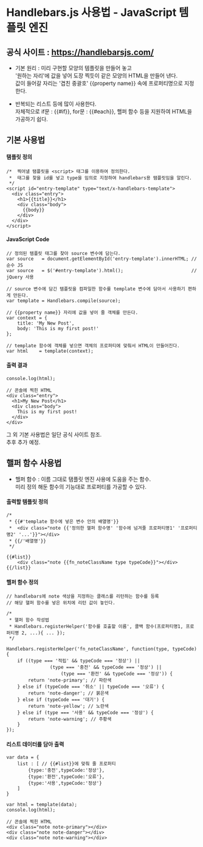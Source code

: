 # Handlebars.js 사용법 - JavaScript 템플릿 엔진

## 공식 사이트 : <https://handlebarsjs.com/>

- 기본 원리 : 미리 구현할 모양의 템플릿을 만들어 놓고  
'원하는 자리'에 값을 넣어 도장 찍듯이 같은 모양의 HTML을 만들어 낸다.  
값이 들어갈 자리는 '겹친 중괄호' {{property name}} 속에 프로퍼티명으로 지정한다.

- 반복되는 리스트 등에 많이 사용한다.  
자체적으로 if문 : {{#if}}, for문 : {{#each}}, 핼퍼 함수 등을 지원하여 HTML을 가공하기 쉽다.

## 기본 사용법

#### 탬플릿 정의
~~~
/*  찍어낼 탬플릿을 <script> 태그를 이용하여 정의한다.
 *  태그를 찾을 id를 넣고 type을 임의로 지정하여 handlebars용 탬플릿임을 알린다.
 */
<script id="entry-template" type="text/x-handlebars-template"> 
  <div class="entry">
    <h1>{{title}}</h1>
    <div class="body">
      {{body}}
    </div>
  </div>
</script>
~~~

#### JavaScript Code 
~~~
// 정의된 템플릿 태그를 찾아 source 변수에 담는다.
var source   = document.getElementById('entry-template').innerHTML; // 순수 JS
var source   = $('#entry-template').html();                         // jQuery 사용

// source 변수에 담긴 템플릿을 컴파일한 함수를 template 변수에 담아서 사용하기 편하게 만든다.
var template = Handlebars.compile(source);

// {{property name}} 자리에 값을 넣어 줄 객체를 만든다. 
var context = {
    title: 'My New Post',
    body: 'This is my first post!'
};

// template 함수에 객체를 넣으면 객체의 프로퍼티에 맞춰서 HTML이 만들어진다.
var html    = template(context);
~~~

#### 출력 결과

~~~
console.log(html);

// 콘솔에 찍힌 HTML
<div class="entry">
  <h1>My New Post</h1>
  <div class="body">
    This is my first post!
  </div>
</div>
~~~

그 외 기본 사용법은 일단 공식 사이트 참조.  
추후 추가 예정.

## 핼퍼 함수 사용법

- 핼퍼 함수 : 이름 그대로 탬플릿 엔진 사용에 도움을 주는 함수.  
미리 정의 해둔 함수의 기능대로 프로퍼티를 가공할 수 있다.

#### 출력할 템플릿 정의
~~~
/*
 * {{#'template 함수에 넣은 변수 안의 배열명'}}
 *  <div class="note {{'정의한 핼퍼 함수명' '함수에 넘겨줄 프로퍼티명1' '프로퍼티명2' '...'}}"></div>
 * {{/'배열명'}}
 */

{{#list}}
    <div class="note {{fn_noteClassName type typeCode}}"></div>
{{/list}}
~~~

#### 핼퍼 함수 정의
~~~
// handlebars에 note 색상을 지정하는 클래스를 리턴하는 함수를 등록
// 해당 핼퍼 함수를 넣은 위치에 리턴 값이 놓인다.

/*
 * 핼퍼 함수 작성법 
 * Handlebars.registerHelper('함수를 호출할 이름', 콜백 함수(프로퍼티명1, 프로퍼티명 2, ...){ ... });
 */

Handlebars.registerHelper('fn_noteClassName', function(type, typeCode) {
	if ((type === '적립' && typeCode === '정상') || 
                (type === '충전' && typeCode === '정상') || 
                    (type === '환전' && typeCode === '정상')) {
		return 'note-primary'; // 파란색
	} else if (typeCode === '취소' || typeCode === '오류') {
		return 'note-danger'; // 붉은색
	} else if (typeCode === '대기') {
		return 'note-yellow'; // 노란색
	} else if (type === '사용' && typeCode === '정상') {
		return 'note-warning'; // 주황색
	}
});
~~~

#### 리스트 데이터를 담아 출력
~~~
var data = { 
    list : [ // {{#list}}에 맞춰 줄 프로퍼티
        {type:'충전',typeCode:'정상'},
        {type:'환전',typeCode:'오류'},
        {type:'사용',typeCode:'정상'}
    ]
}

var html = template(data);
console.log(html);

// 콘솔에 찍힌 HTML
<div class="note note-primary"></div>
<div class="note note-danger"></div>
<div class="note note-warning"></div>
~~~



